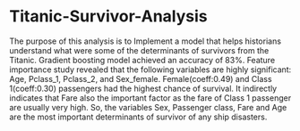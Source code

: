 # Titanic-Survivor-Analysis
The purpose of this analysis is to Implement a model that helps historians understand what were some of the determinants of survivors from the Titanic. Gradient boosting model achieved an accuracy of 83%. Feature importance study revealed that the following variables are highly significant: Age, Pclass_1, Pclass_2, and Sex_female. Female(coeff:0.49) and Class 1(coeff:0.30) passengers had the highest chance of survival. It indirectly indicates that Fare also the important factor as the fare of Class 1 passenger are usually very high. So, the variables Sex, Passenger class, Fare and Age are the most important determinants of survivor of any ship disasters. 

